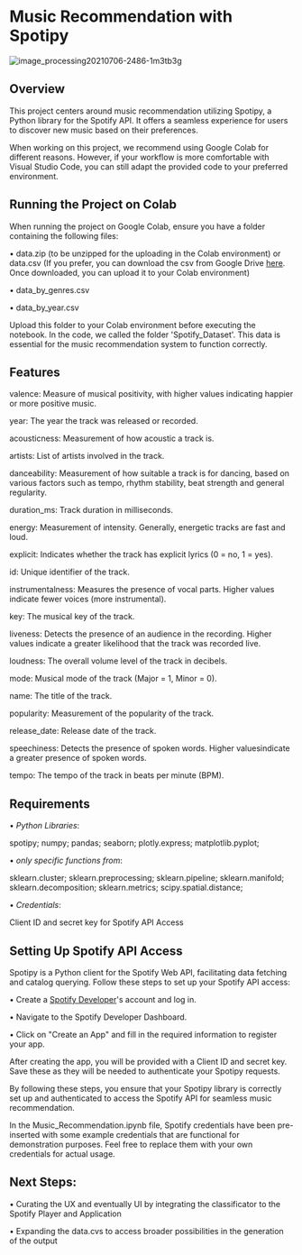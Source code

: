 # Music Recommendation with Spotipy

![image_processing20210706-2486-1m3tb3g](https://github.com/luciaokay/DataMining2023/assets/151770842/792e0b56-f6e8-41d3-9486-75b0a781e883) 

## Overview
This project centers around music recommendation utilizing Spotipy, a Python library for the Spotify API. It offers a seamless experience for users to discover new music based on their preferences.

When working on this project, we recommend using Google Colab for different reasons. 
However, if your workflow is more comfortable with Visual Studio Code, you can still adapt the provided code to your preferred environment.

## Running the Project on Colab
When running the project on Google Colab, ensure you have a folder containing the following files:

• data.zip (to be unzipped for the uploading in the Colab environment) or data.csv (If you prefer, you can download the csv from Google Drive [here](https://drive.google.com/drive/folders/1D2pCa-uhnMvLbTpLH2Rx-9ZaG6lVtVgP?usp=sharing). Once downloaded, you can upload it to your Colab environment)

• data_by_genres.csv

• data_by_year.csv

Upload this folder to your Colab environment before executing the notebook. In the code, we called the folder 'Spotify_Dataset'. 
This data is essential for the music recommendation system to function correctly.

## Features


valence: Measure of musical positivity, with higher values ​​indicating happier or more positive music.


year: The year the track was released or recorded.


acousticness: Measurement of how acoustic a track is.


artists: List of artists involved in the track.


danceability: Measurement of how suitable a track is for dancing, based on various factors such as tempo, rhythm stability, beat strength and general regularity.


duration_ms: Track duration in milliseconds.


energy: Measurement of intensity. Generally, energetic tracks are fast and loud.


explicit: Indicates whether the track has explicit lyrics (0 = no, 1 = yes).


id: Unique identifier of the track.


instrumentalness: Measures the presence of vocal parts. Higher values ​​indicate fewer voices (more instrumental).


key: The musical key of the track.


liveness: Detects the presence of an audience in the recording. Higher values ​​indicate a greater likelihood that the track was recorded live.


loudness: The overall volume level of the track in decibels.


mode: Musical mode of the track (Major = 1, Minor = 0).


name: The title of the track.


popularity: Measurement of the popularity of the track.


release_date: Release date of the track.


speechiness: Detects the presence of spoken words. Higher values ​​indicate a greater presence of spoken words.


tempo: The tempo of the track in beats per minute (BPM).


## Requirements

• _Python Libraries_:

spotipy; 
numpy; 
pandas; 
seaborn; 
plotly.express; 
matplotlib.pyplot; 

• _only specific functions from_:

sklearn.cluster; 
sklearn.preprocessing; 
sklearn.pipeline; 
sklearn.manifold; 
sklearn.decomposition; 
sklearn.metrics; 
scipy.spatial.distance; 

• _Credentials_:

Client ID and secret key for Spotify API Access

## Setting Up Spotify API Access
Spotipy is a Python client for the Spotify Web API, facilitating data fetching and catalog querying. 
Follow these steps to set up your Spotify API access:

• Create a [Spotify Developer](https://developer.spotify.com/)'s account and log in. 

• Navigate to the Spotify Developer Dashboard.

• Click on "Create an App" and fill in the required information to register your app.

After creating the app, you will be provided with a Client ID and secret key. Save these as they will be needed to authenticate your Spotipy requests.

By following these steps, you ensure that your Spotipy library is correctly set up and authenticated to access the Spotify API for seamless music recommendation.

In the Music_Recommendation.ipynb file, Spotify credentials have been pre-inserted with some example credentials that are functional for demonstration purposes. Feel free to replace them with your own credentials for actual usage.

## Next Steps:

• Curating the UX and eventually UI by integrating the classificator to the Spotify Player and Application 

• Expanding the data.cvs to access broader possibilities in the generation of the output
